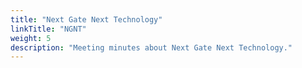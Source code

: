 ```yaml
---
title: "Next Gate Next Technology"
linkTitle: "NGNT"
weight: 5
description: "Meeting minutes about Next Gate Next Technology."
---
```

